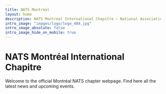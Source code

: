 ```yaml
---
title: NATS Montréal
layout: home
description: NATS Montréal International Chapitre — National Association of Teachers of Singing is an organization of professional voice teachers with over 7000 members worldwide.
intro_image: "images/logo/logo_484.jpg"
intro_image_absolute: false
intro_image_hide_on_mobile: true
---
```


# NATS Montréal International Chapitre

Welcome to the official Montréal NATS chapter webpage. Find here all the latest news and upcoming events. 

